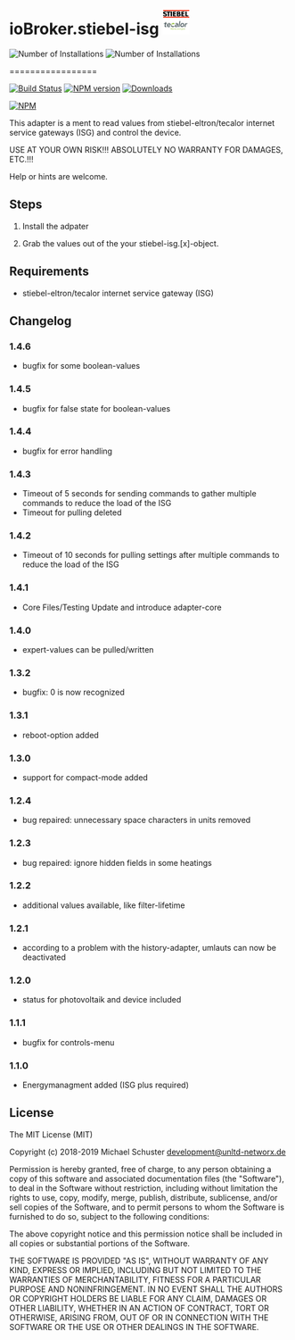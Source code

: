 # ioBroker.stiebel-isg ![Logo](admin/stiebel-isg.png)

![Number of Installations](http://iobroker.live/badges/stiebel-isg-installed.svg) ![Number of Installations](http://iobroker.live/badges/stiebel-isg-stable.svg)

=================

[![Build Status](https://api.travis-ci.org/unltdnetworx/ioBroker.stiebel-isg.svg?branch=master)](https://travis-ci.org/unltdnetworx/ioBroker.stiebel-isg)
[![NPM version](https://img.shields.io/npm/v/iobroker.stiebel-isg.svg)](https://www.npmjs.com/package/iobroker.stiebel-isg)
[![Downloads](https://img.shields.io/npm/dm/iobroker.stiebel-isg.svg)](https://www.npmjs.com/package/iobroker.stiebel-isg)

[![NPM](https://nodei.co/npm/iobroker.stiebel-isg.png?downloads=true)](https://nodei.co/npm/iobroker.stiebel-isg/)

This adapter is a ment to read values from stiebel-eltron/tecalor internet service gateways (ISG) and control the device.

USE AT YOUR OWN RISK!!! ABSOLUTELY NO WARRANTY FOR DAMAGES, ETC.!!!

Help or hints are welcome.

## Steps 

1. Install the adpater

2. Grab the values out of the your stiebel-isg.[x]-object.

## Requirements

* stiebel-eltron/tecalor internet service gateway (ISG)   

## Changelog

### 1.4.6

* bugfix for some boolean-values

### 1.4.5

* bugfix for false state for boolean-values

### 1.4.4

* bugfix for error handling

### 1.4.3

* Timeout of 5 seconds for sending commands to gather multiple commands to reduce the load of the ISG
* Timeout for pulling deleted

### 1.4.2

* Timeout of 10 seconds for pulling settings after multiple commands to reduce the load of the ISG

### 1.4.1

* Core Files/Testing Update and introduce adapter-core

### 1.4.0

* expert-values can be pulled/written

### 1.3.2

* bugfix: 0 is now recognized

### 1.3.1

* reboot-option added

### 1.3.0

* support for compact-mode added

### 1.2.4

* bug repaired: unnecessary space characters in units removed 

### 1.2.3

* bug repaired: ignore hidden fields in some heatings

### 1.2.2

* additional values available, like filter-lifetime

### 1.2.1

* according to a problem with the history-adapter, umlauts can now be deactivated

### 1.2.0

* status for photovoltaik and device included

### 1.1.1

* bugfix for controls-menu

### 1.1.0

* Energymanagment added (ISG plus required)

## License

The MIT License (MIT)

Copyright (c) 2018-2019 Michael Schuster <development@unltd-networx.de>

Permission is hereby granted, free of charge, to any person obtaining a copy
of this software and associated documentation files (the "Software"), to deal
in the Software without restriction, including without limitation the rights
to use, copy, modify, merge, publish, distribute, sublicense, and/or sell
copies of the Software, and to permit persons to whom the Software is
furnished to do so, subject to the following conditions:

The above copyright notice and this permission notice shall be included in
all copies or substantial portions of the Software.

THE SOFTWARE IS PROVIDED "AS IS", WITHOUT WARRANTY OF ANY KIND, EXPRESS OR
IMPLIED, INCLUDING BUT NOT LIMITED TO THE WARRANTIES OF MERCHANTABILITY,
FITNESS FOR A PARTICULAR PURPOSE AND NONINFRINGEMENT. IN NO EVENT SHALL THE
AUTHORS OR COPYRIGHT HOLDERS BE LIABLE FOR ANY CLAIM, DAMAGES OR OTHER
LIABILITY, WHETHER IN AN ACTION OF CONTRACT, TORT OR OTHERWISE, ARISING FROM,
OUT OF OR IN CONNECTION WITH THE SOFTWARE OR THE USE OR OTHER DEALINGS IN
THE SOFTWARE.
